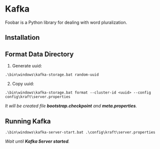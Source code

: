 # Kafka

Foobar is a Python library for dealing with word pluralization.

## Installation

## Format Data Directory

1. Generate uuid:
```
.\bin\windows\kafka-storage.bat random-uuid
```

2. Copy uuid:

```
.\bin\windows\kafka-storage.bat format --cluster-id <uuid> --config config\kraft\server.properties
```

*It will be created file **bootstrap.checkpoint** and **meta.properties**.*

## Running Kafka

```
.\bin\windows\kafka-server-start.bat .\config\kraft\server.properties
```

*Wait until **Kafka Server started**.*